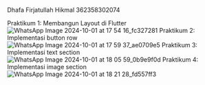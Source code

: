 Dhafa Firjatullah Hikmal
362358302074

Praktikum 1: Membangun Layout di Flutter
![WhatsApp Image 2024-10-01 at 17 54 16_fc327281](https://github.com/user-attachments/assets/765828ba-046f-49b1-a44c-27f173d2e264)
Praktikum 2: Implementasi button row
![WhatsApp Image 2024-10-01 at 17 59 37_ae0709e5](https://github.com/user-attachments/assets/5ae66361-bba6-4e10-a7b1-ba68bcf2f25d)
Praktikum 3: Implementasi text section
![WhatsApp Image 2024-10-01 at 18 05 59_0b9e9f0d](https://github.com/user-attachments/assets/82274613-90e6-4a53-83d0-3d07019d5e48)
Praktikum 4: Implementasi image section
![WhatsApp Image 2024-10-01 at 18 21 28_fd557ff3](https://github.com/user-attachments/assets/3244eb48-4b14-41a1-a5e7-7139257a79d6)

